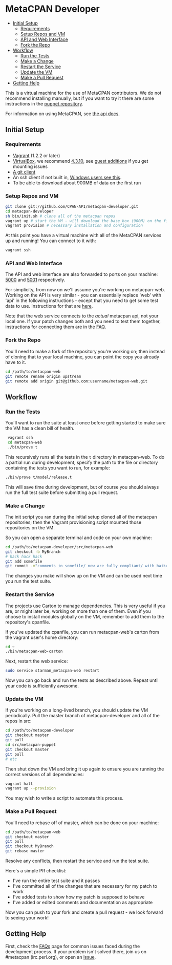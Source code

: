 # MetaCPAN Developer

- [Initial Setup](#initial)
  - [Requirements](#requirements)
  - [Setup Repos and VM](#setup)
  - [API and Web Interface](#api)
  - [Fork the Repo](#fork)
- [Workflow](#workflow)
  - [Run the Tests](#tests)
  - [Make a Change](#change)
  - [Restart the Service](#restart)
  - [Update the VM](#update)
  - [Make a Pull Request](#pr)
- [Getting Help](#help)

This is a virtual machine for the use of MetaCPAN contributors.  We do not recommend installing manually, but if you want to try it there are some instructions in the [puppet repository](https://github.com/CPAN-API/metacpan-puppet).

For information on using MetaCPAN, see [the api docs](https://github.com/CPAN-API/cpan-api/blob/master/docs/API-docs.md).

## <a name="initial"></a>Initial Setup

### <a name="requirements"></a>Requirements

* [Vagrant](http://www.vagrantup.com/downloads.html) (1.2.2 or later)
* [VirtualBox](https://www.virtualbox.org/), we recommend [4.3.10](https://www.virtualbox.org/wiki/Download_Old_Builds), see [guest additions](http://stackoverflow.com/questions/22717428/vagrant-error-failed-to-mount-folders-in-linux-guest) if you get mounting issues
* [A git client](http://git-scm.com/downloads)
* An ssh client if not built in, [Windows users see this](http://docs-v1.vagrantup.com/v1/docs/getting-started/ssh.html).
* To be able to download about 900MB of data on the first run

### <a name="setup"></a>Setup Repos and VM

```bash
git clone git://github.com/CPAN-API/metacpan-developer.git
cd metacpan-developer
sh bin/init.sh # clone all of the metacpan repos
vagrant up # start the VM - will download the base box (900M) on the first run
vagrant provision # necessary installation and configuration
```

At this point you have a virtual machine with all of the MetaCPAN services up and running!  You can connect to it with:

```bash
vagrant ssh
```

### <a name="api"></a>API and Web Interface

The API and web interface are also forwarded to ports on your machine: [5000](http://localhost:5000/) and [5001](http://localhost:5001/) respectively.  

For simplicity, from now on we'll assume you're working on metacpan-web.  Working on the API is very similar - you can essentially replace 'web' with 'api' in the following instructions - except that you need to get some test data to use.  Instructions for that are [here](README_API.md).

Note that the web service connects to the *actual* metacpan api, not your local one.  If your patch changes both and you need to test them together, instructions for connecting them are in the [FAQ](FAQ.md).

### <a name="fork"></a>Fork the Repo

You'll need to make a fork of the repository you're working on; then instead of cloning that to your local machine, you can point the copy you already have to it.  

```bash
cd /path/to/metacpan-web
git remote rename origin upstream
git remote add origin git@github.com:username/metacpan-web.git
```


## <a name="workflow"></a>Workflow

### <a name="tests"></a>Run the Tests

You'll want to run the suite at least once before getting started to make sure the VM has a clean bill of health.

```bash
 vagrant ssh
 cd metacpan-web
 ./bin/prove t
```

This recursively runs all the tests in the `t` directory in metacpan-web.  To do a partial run during development, specify the path to the file or directory containing the tests you want to run, for example:

```bash
./bin/prove t/model/release.t
```

This will save time during development, but of course you should always run the full test suite before submitting a pull request.

### <a name="change"></a>Make a Change

The init script you ran during the initial setup cloned all of the metacpan repositories; then the Vagrant provisioning script mounted those repositories on the VM.  

So you can open a separate terminal and code on your own machine:

```bash
cd /path/to/metacpan-developer/src/metacpan-web
git checkout -b MyBranch
# hack hack hack
git add somefile
git commit -m"comments in somefile/ now are fully compliant/ with haiku spec, yay!"
```

The changes you make will show up on the VM and can be used next time you run the test suite.


### <a name="restart"></a>Restart the Service

The projects use Carton to manage dependencies.  This is very useful if you are, or might later be, working on more than one of them.  Even if you choose to install modules globally on the VM, remember to add them to the repository's cpanfile.

If you've updated the cpanfile, you can run metacpan-web's carton from the vagrant user's home directory:

```bash
cd ~
./bin/metacpan-web-carton
```

Next, restart the web service:

```bash
sudo service starman_metacpan-web restart 
```

Now you can go back and run the tests as described above.  Repeat until your code is sufficiently awesome.


### <a name="update"></a>Update the VM

If you're working on a long-lived branch, you should update the VM periodically.  Pull the master branch of metacpan-developer and all of the repos in src:

```bash
cd /path/to/metacpan-developer
git checkout master
git pull
cd src/metacpan-puppet
git checkout master
git pull
# etc
```

Then shut down the VM and bring it up again to ensure you are running the correct versions of all dependencies:  

```bash
vagrant halt
vagrant up --provision
```

You may wish to write a script to automate this process.


### <a name="pr"></a>Make a Pull Request

You'll need to rebase off of master, which can be done on your machine:

```bash
cd /path/to/metacpan-web
git checkout master
git pull
git checkout MyBranch
git rebase master
```

Resolve any conflicts, then restart the service and run the test suite.  

Here's a simple PR checklist:

  * I've run the entire test suite and it passes
  * I've committed all of the changes that are necessary for my patch to work
  * I've added tests to show how my patch is supposed to behave
  * I've added or edited comments and documentation as appropriate

Now you can push to your fork and create a pull request - we look forward to seeing your work!


## <a name="help"></a>Getting Help

First, check the [FAQs](FAQs.md) page for common issues faced during the development process.  If your problem isn't solved there, join us on #metacpan (irc.perl.org), or open an [issue](https://github.com/CPAN-API/metacpan-developer/issues).
